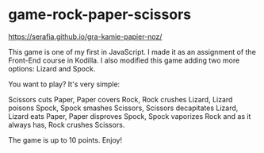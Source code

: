 # game-rock-paper-scissors

https://serafia.github.io/gra-kamie-papier-noz/

This game is one of my first in JavaScript. I made it as an assignment of the Front-End course in Kodilla. I also modified this game adding two more options: Lizard and Spock.


You want to play? It's very simple: 

Scissors cuts Paper, Paper covers Rock, Rock crushes Lizard, Lizard poisons Spock, Spock smashes Scissors, Scissors decapitates Lizard, Lizard eats Paper, Paper disproves Spock, Spock vaporizes Rock and as it always has, Rock crushes Scissors. 

The game is up to 10 points. Enjoy!

